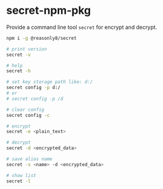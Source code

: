 # secret-npm-pkg

Provide a command line tool `secret` for encrypt and decrypt.

```sh
npm i -g @reasonly8/secret

# print version
secret -v

# help
secret -h

# set key storage path like: d:/
secret config -p d:/
# or
# secret config -p /d

# clear config
secret config -c

# encrypt
secret -e <plain_text>

# decrypt
secret -d <encrypted_data>

# save alias name
secret -s <name> -d <encrypted_data>

# show list
secret -l
```
